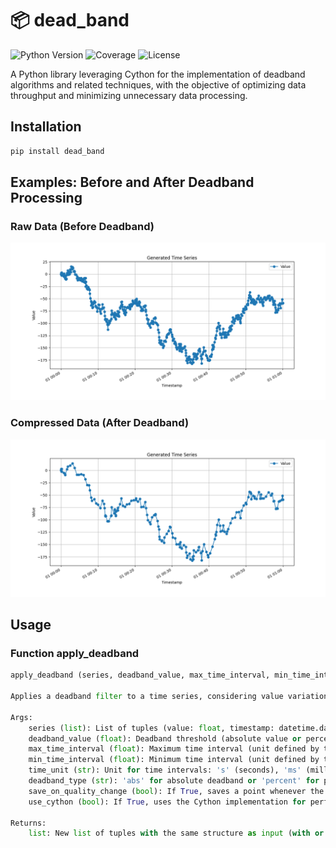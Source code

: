 # 📦 dead_band

![Python Version](https://img.shields.io/badge/python->=3.9,<4-blue.svg)
![Coverage](https://img.shields.io/badge/coverage-0%25-brightgreen.svg)
![License](https://img.shields.io/badge/license-MIT-green.svg)

A Python library leveraging Cython for the implementation of deadband algorithms and related techniques, with the objective of optimizing data throughput and minimizing unnecessary data processing.

## Installation
```bash
pip install dead_band
```

## Examples: Before and After Deadband Processing

### Raw Data (Before Deadband)
<img src="./resources/png/plot.png" width="auto" height="auto">

### Compressed Data (After Deadband)
<img src="./resources/png/compressed_plot.png" width="auto" height="auto">

## Usage

### Function apply_deadband
```python
apply_deadband (series, deadband_value, max_time_interval, min_time_interval=0, time_unit='s', deadband_type='abs', save_on_quality_change=True, use_cython=True)

Applies a deadband filter to a time series, considering value variation, time intervals (in selectable units), and optional quality changes.

Args:
    series (list): List of tuples (value: float, timestamp: datetime.datetime, quality: Optional[int]). Quality can be omitted (value, timestamp) or included (value, timestamp, quality).
    deadband_value (float): Deadband threshold (absolute value or percentage, depending on deadband_type).
    max_time_interval (float): Maximum time interval (unit defined by time_unit) to force saving a new point.
    min_time_interval (float): Minimum time interval (unit defined by time_unit) to allow saving a new point even with small variation. Default is 0.
    time_unit (str): Unit for time intervals: 's' (seconds), 'ms' (milliseconds), or 'us' (microseconds). Default is 's'.
    deadband_type (str): 'abs' for absolute deadband or 'percent' for percentage-based deadband. Default is 'abs'.
    save_on_quality_change (bool): If True, saves a point whenever the quality changes compared to the last saved point. Only used when quality is provided in the series. Default is True.
    use_cython (bool): If True, uses the Cython implementation for performance. Default is True.

Returns:
    list: New list of tuples with the same structure as input (with or without quality) after applying the deadband filter.

